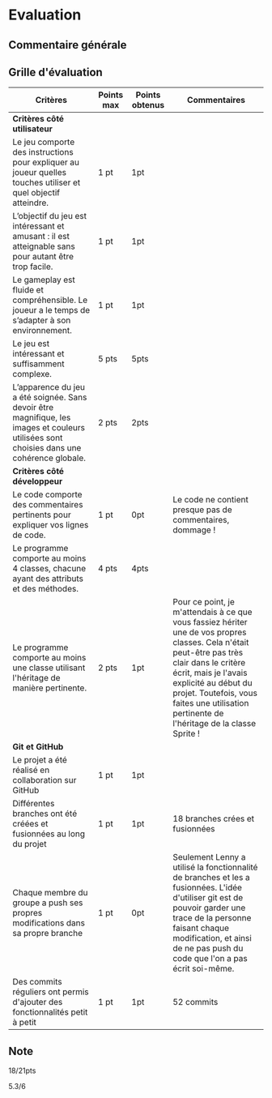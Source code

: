 # Evaluation
## Commentaire générale

## Grille d'évaluation
| Critères                           | Points max | Points obtenus | Commentaires |
|-------------------------------------|------------|----------------|--------------|
| **Critères côté utilisateur**       |            |                |              |
| Le jeu comporte des instructions pour expliquer au joueur quelles touches utiliser et quel objectif atteindre. | 1 pt  | 1pt |   |
| L’objectif du jeu est intéressant et amusant : il est atteignable sans pour autant être trop facile. | 1 pt  |  1pt |   |
| Le gameplay est fluide et compréhensible. Le joueur a le temps de s’adapter à son environnement. | 1 pt  |  1pt |   |
| Le jeu est intéressant et suffisamment complexe. | 5 pts  |  5pts |   |
| L’apparence du jeu a été soignée. Sans devoir être magnifique, les images et couleurs utilisées sont choisies dans une cohérence globale. | 2 pts  |  2pts |  |
| **Critères côté développeur**       |            |                |              |
| Le code comporte des commentaires pertinents pour expliquer vos lignes de code. | 1 pt  |  0pt | Le code ne contient presque pas de commentaires, dommage !  |
| Le programme comporte au moins 4 classes, chacune ayant des attributs et des méthodes. | 4 pts  |  4pts |   |
| Le programme comporte au moins une classe utilisant l'héritage de manière pertinente. | 2 pts  | 1pt  | Pour ce point, je m'attendais à ce que vous fassiez hériter une de vos propres classes. Cela n'était peut-être pas très clair dans le critère écrit, mais je l'avais explicité au début du projet. Toutefois, vous faites une utilisation pertinente de l'héritage de la classe Sprite !  |
| **Git et GitHub**                   |            |                |              |
| Le projet a été réalisé en collaboration sur GitHub| 1 pt  | 1pt  |   |
| Différentes branches ont été créées et fusionnées au long du projet| 1 pt  | 1pt  | 18 branches crées et fusionnées  |
| Chaque membre du groupe a push ses propres modifications dans sa propre branche| 1 pt  |  0pt | Seulement Lenny a utilisé la fonctionnalité de branches et les a fusionnées. L'idée d'utiliser git est de pouvoir garder une trace de la personne faisant chaque modification, et ainsi de ne pas push du code que l'on a pas écrit soi-même. |
| Des commits réguliers ont permis d'ajouter des fonctionnalités petit à petit| 1 pt  | 1pt  | 52 commits |

## Note
18/21pts


5.3/6